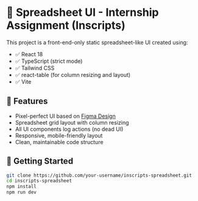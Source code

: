 # 🧮 Spreadsheet UI - Internship Assignment (Inscripts)

This project is a front-end-only static spreadsheet-like UI created using:

- ✅ React 18
- ✅ TypeScript (strict mode)
- ✅ Tailwind CSS
- ✅ react-table (for column resizing and layout)
- ✅ Vite

## 🔧 Features

- Pixel-perfect UI based on [Figma Design](https://www.figma.com/design/3nywpu5sz45RrCmwe68QZP/Intern-Design-Assigment?node-id=2-2535&t=DJGGMt8I4fiZjoIB-1)
- Spreadsheet grid layout with column resizing
- All UI components log actions (no dead UI)
- Responsive, mobile-friendly layout
- Clean, maintainable code structure

## 🚀 Getting Started

```bash
git clone https://github.com/your-username/inscripts-spreadsheet.git
cd inscripts-spreadsheet
npm install
npm run dev
